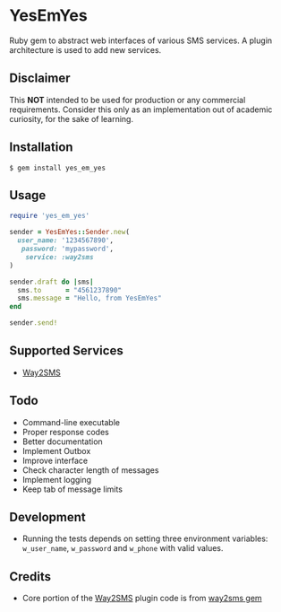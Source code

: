 # YesEmYes

Ruby gem to abstract web interfaces of various SMS services. A plugin architecture is used to add new services.

## Disclaimer

This **NOT** intended to be used for production or any commercial requirements. Consider this only as an implementation out of academic curiosity, for the sake of learning.

## Installation

    $ gem install yes_em_yes

## Usage

``` ruby
require 'yes_em_yes'

sender = YesEmYes::Sender.new(
  user_name: '1234567890',
   password: 'mypassword',
    service: :way2sms
)

sender.draft do |sms|
  sms.to      = "4561237890"
  sms.message = "Hello, from YesEmYes"
end

sender.send!
```

## Supported Services

* [Way2SMS][w]


## Todo

* Command-line executable
* Proper response codes
* Better documentation
* Implement Outbox
* Improve interface
* Check character length of messages
* Implement logging
* Keep tab of message limits

## Development

* Running the tests depends on setting three environment variables: `w_user_name`, `w_password` and `w_phone` with valid values.

## Credits

* Core portion of the [Way2SMS][w] plugin code is from [way2sms gem][wg]

[w]: http://way2sms.com
[wg]: https://github.com/nandaceg007/way2sms
